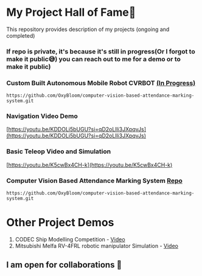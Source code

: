 # My Project Hall of Fame🌟
This repository provides description of my projects (ongoing and completed)
### If repo is private, it's because it's still in progress(Or I forgot to make it public😅) you can reach out to me for a demo or to make it public)

### Custom Built Autonomous Mobile Robot CVRBOT [(In Progress)](https://github.com/OxyBloom/cvrbot.git)

```https://github.com/OxyBloom/computer-vision-based-attendance-marking-system.git```
### Navigation Video Demo

[https://youtu.be/KDDOLi5bUGU?si=qD2oLlli3JXpqvJs](https://youtu.be/KDDOLi5bUGU?si=qD2oLlli3JXpqvJs)

### Basic Teleop Video and Simulation

[https://youtu.be/K5cwBx4CH-k](https://youtu.be/K5cwBx4CH-k)


### Computer Vision Based Attendance Marking System [Repo](https://github.com/OxyBloom/computer-vision-based-attendance-marking-system.git)

```https://github.com/OxyBloom/computer-vision-based-attendance-marking-system.git```

# Other Project Demos
1. CODEC Ship Modelling Competition - [Video](https://youtu.be/DMJbOxNZAHw)
2. Mitsubishi Melfa RV-4FRL robotic manipulator Simulation - [Video](https://youtu.be/3CvvUQ1wdXA)

## I am open for collaborations 🤝

